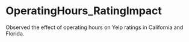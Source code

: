 # OperatingHours_RatingImpact
Observed the effect of operating hours on Yelp ratings in California and Florida.

